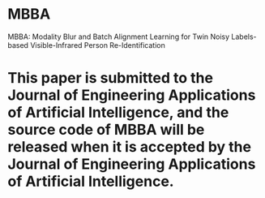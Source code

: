 # MBBA
MBBA: Modality Blur and Batch Alignment Learning for Twin Noisy Labels-based Visible-Infrared Person Re-Identification
# This paper is submitted to the Journal of Engineering Applications of Artificial Intelligence, and the source code of MBBA will be released when it is accepted by the Journal of Engineering Applications of Artificial Intelligence.
